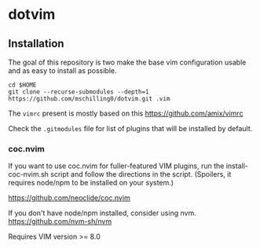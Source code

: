 # dotvim

## Installation

The goal of this repository is two make the base vim configuration usable and
as easy to install as possible.

```command-line
cd $HOME
git clone --recurse-submodules --depth=1 https://github.com/mschilling0/dotvim.git .vim
```

The `vimrc` present is mostly based on this https://github.com/amix/vimrc

Check the `.gitmodules` file for list of plugins that will be installed by
default.

### coc.nvim

If you want to use coc.nvim for fuller-featured VIM plugins, run the
install-coc-nvim.sh script and follow the directions in the script.
(Spoilers, it requires node/npm to be installed on your system.)

https://github.com/neoclide/coc.nvim

If you don't have node/npm installed, consider using nvm.
https://github.com/nvm-sh/nvm

Requires VIM version >= 8.0
